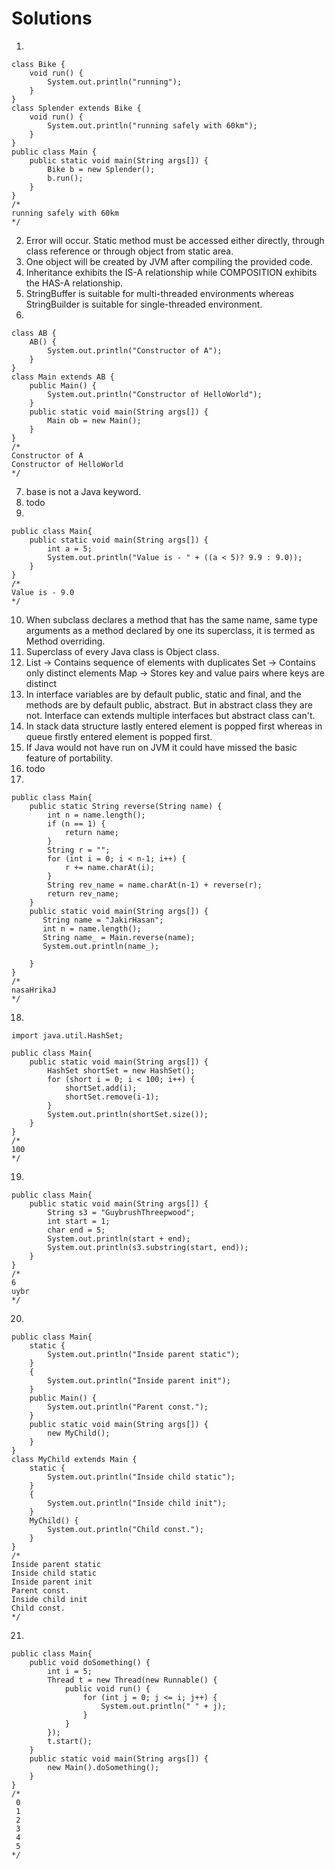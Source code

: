 # Solutions
1.
```
class Bike {
    void run() {
        System.out.println("running");
    }
}
class Splender extends Bike {
    void run() {
        System.out.println("running safely with 60km");
    }
}
public class Main {
    public static void main(String args[]) {
        Bike b = new Splender();
        b.run();
    }
}
/*
running safely with 60km
*/
```
2. Error will occur. Static method must be accessed either directly, through class reference or through object from static area.
3. One object will be created by JVM after compiling the provided code.
4. Inheritance exhibits the IS-A relationship while COMPOSITION exhibits the HAS-A relationship.
5. StringBuffer is suitable for multi-threaded environments whereas StringBuilder is suitable for single-threaded environment.
6.
```
class AB {
    AB() {
        System.out.println("Constructor of A");
    }
}
class Main extends AB {
    public Main() {
        System.out.println("Constructor of HelloWorld");
    }
    public static void main(String args[]) {
        Main ob = new Main();
    }
}
/*
Constructor of A
Constructor of HelloWorld
*/
```
7. base is not a Java keyword.
8. todo
9.
```
public class Main{
    public static void main(String args[]) {
        int a = 5;
        System.out.println("Value is - " + ((a < 5)? 9.9 : 9.0));
    }
}
/*
Value is - 9.0
*/
```
10. When subclass declares a method that has the same name, same type arguments as a method declared by one its superclass, it is termed as Method overriding.
11. Superclass of every Java class is Object class.
12. List -> Contains sequence of elements with duplicates
    Set -> Contains only distinct elements
    Map -> Stores key and value pairs where keys are distinct
13. In interface variables are by default public, static and final, and the methods are by default public, abstract. But in abstract class they are not. Interface can extends multiple interfaces but abstract class can't.
14. In stack data structure lastly entered element is popped first whereas in queue firstly entered element is popped first.
15. If Java would not have run on JVM it could have missed the basic feature of portability.
16. todo
17.
```
public class Main{
    public static String reverse(String name) {
        int n = name.length();
        if (n == 1) {
            return name;
        }
        String r = "";
        for (int i = 0; i < n-1; i++) {
            r += name.charAt(i);
        }
        String rev_name = name.charAt(n-1) + reverse(r);
        return rev_name;
    }
    public static void main(String args[]) {
       String name = "JakirHasan";
       int n = name.length();
       String name_ = Main.reverse(name);
       System.out.println(name_);

    }
}
/*
nasaHrikaJ
*/
```

18.
```
import java.util.HashSet;

public class Main{
    public static void main(String args[]) {
        HashSet shortSet = new HashSet();
        for (short i = 0; i < 100; i++) {
            shortSet.add(i);
            shortSet.remove(i-1);
        }
        System.out.println(shortSet.size());
    }
}
/*
100
*/
```
19.
```
public class Main{
    public static void main(String args[]) {
        String s3 = "GuybrushThreepwood";
        int start = 1;
        char end = 5;
        System.out.println(start + end);
        System.out.println(s3.substring(start, end));
    }
}
/*
6
uybr
*/
```
20.
```
public class Main{
    static {
        System.out.println("Inside parent static");
    }
    {
        System.out.println("Inside parent init");
    }
    public Main() {
        System.out.println("Parent const.");
    }
    public static void main(String args[]) {
        new MyChild();
    }
}
class MyChild extends Main {
    static {
        System.out.println("Inside child static");
    }
    {
        System.out.println("Inside child init");
    }
    MyChild() {
        System.out.println("Child const.");
    }
}
/*
Inside parent static
Inside child static
Inside parent init
Parent const.
Inside child init
Child const.
*/
```

21.
```
public class Main{
    public void doSomething() {
        int i = 5;
        Thread t = new Thread(new Runnable() {
            public void run() {
                for (int j = 0; j <= i; j++) {
                    System.out.println(" " + j);
                }
            }
        });
        t.start();
    }
    public static void main(String args[]) {
        new Main().doSomething();
    }
}
/*
 0
 1
 2
 3
 4
 5
*/
```

